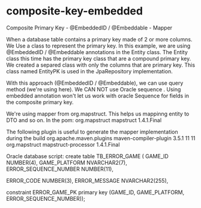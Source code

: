 # composite-key-embedded

Composite Primary Key - @EmbeddedID / @Embeddable - Mapper

When a database table contains a primary key made of 2 or more columns. We Use a class to represent the primary key. In this example, we are using @EmbeddedID / @Embeddable annotations in the Entity class. The Entity class this time has the primary key class that are a compound primary key. We created a separed class with only the columns that are primary key. This class named EntityPK is used in the JpaRepository implementation.

With this approach (@EmbeddedID / @Embeddable), we can use query method (we're using here). We CAN NOT use Oracle sequence . Using embedded annotation won't let us work with oracle Sequence for fields in the composite primary key.

We're using mapper from org.mapstruct. This helps us mappinng entity to DTO and so on. In the pom: org.mapstruct mapstruct 1.4.1.Final

The following plugin is useful to generate the mapper implementation during the build org.apache.maven.plugins maven-compiler-plugin 3.5.1 11 11 org.mapstruct mapstruct-processor 1.4.1.Final

Oracle database script: create table TB_ERROR_GAME ( GAME_ID NUMBER(4), GAME_PLATFORM NVARCHAR2(7), ERROR_SEQUENCE_NUMBER NUMBER(11),

ERROR_CODE NUMBER(3), ERROR_MESSAGE NVARCHAR2(255),

constraint ERROR_GAME_PK primary key (GAME_ID, GAME_PLATFORM, ERROR_SEQUENCE_NUMBER));
